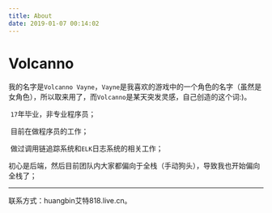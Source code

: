 ```yaml
---
title: About
date: 2019-01-07 00:14:02
---
```


# Volcanno

​	我的名字是`Volcanno Vayne`，`Vayne`是我喜欢的游戏中的一个角色的名字（虽然是女角色），所以取来用了，而`Volcanno`是某天突发灵感，自己创造的这个词:)。

​	`17`年毕业，非专业程序员；

​	目前在做程序员的工作；

​	做过调用链追踪系统和`ELK`日志系统的相关工作；

​	初心是后端，然后目前团队内大家都偏向于全栈（手动狗头），导致我也开始偏向全栈了；

---

联系方式：huangbin艾特818.live.cn。